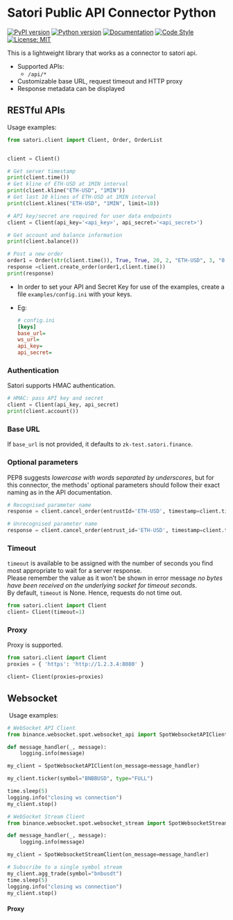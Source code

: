 # Satori Public API Connector Python

[![PyPI version](https://img.shields.io/pypi/v/binance-connector)](https://pypi.python.org/pypi/binance-connector)
[![Python version](https://img.shields.io/pypi/pyversions/binance-connector)](https://www.python.org/downloads/)
[![Documentation](https://img.shields.io/badge/docs-latest-blue)](https://binance-connector.readthedocs.io/en/stable/)
[![Code Style](https://img.shields.io/badge/code_style-black-black)](https://black.readthedocs.io/en/stable/)
[![License: MIT](https://img.shields.io/badge/License-MIT-yellow.svg)](https://opensource.org/licenses/MIT)

This is a lightweight library that works as a connector to satori api.

- Supported APIs:
  - `/api/*`
- Customizable base URL, request timeout and HTTP proxy
- Response metadata can be displayed

## RESTful APIs

Usage examples:

```python
from satori.client import Client, Order, OrderList


client = Client()

# Get server timestamp
print(client.time())
# Get kline of ETH-USD at 1MIN interval
print(client.kline("ETH-USD", "1MIN"))
# Get last 10 klines of ETH-USD at 1MIN interval
print(client.klines("ETH-USD", "1MIN", limit=10))

# API key/secret are required for user data endpoints
client = Client(api_key='<api_key>', api_secret='<api_secret>')

# Get account and balance information
print(client.balance())

# Post a new order
order1 = Order(str(client.time()), True, True, 20, 2, "ETH-USD", 3, "0.02", "3100")
response =client.create_order(order1,client.time())
print(response)
```

- In order to set your API and Secret Key for use of the examples, create a file `examples/config.ini` with your keys.

- Eg:

  ```ini
  # config.ini
  [keys]
  base_url=
  ws_url=
  api_key=
  api_secret=
  ```

### Authentication

Satori supports HMAC authentication.

```python
# HMAC: pass API key and secret
client = Client(api_key, api_secret)
print(client.account())
```

### Base URL

If `base_url` is not provided, it defaults to `zk-test.satori.finance`.<br/>

### Optional parameters

PEP8 suggests _lowercase with words separated by underscores_, but for this connector,
the methods' optional parameters should follow their exact naming as in the API documentation.

```python
# Recognised parameter name
response = client.cancel_order(entrustId='ETH-USD', timestamp=client.time())

# Unrecognised parameter name
response = client.cancel_order(entrust_id='ETH-USD', timestamp=client.time())
```

### Timeout 

`timeout` is available to be assigned with the number of seconds you find most appropriate to wait for a server response.<br/>
Please remember the value as it won't be shown in error message _no bytes have been received on the underlying socket for timeout seconds_.<br/>
By default, `timeout` is None. Hence, requests do not time out.

```python
from satori.client import Client
client= Client(timeout=1)
```

### Proxy

Proxy is supported.

```python
from satori.client import Client
proxies = { 'https': 'http://1.2.3.4:8080' }

client= Client(proxies=proxies)
```

## Websocket

​	Usage examples:

```python
# WebSocket API Client
from binance.websocket.spot.websocket_api import SpotWebsocketAPIClient

def message_handler(_, message):
    logging.info(message)

my_client = SpotWebsocketAPIClient(on_message=message_handler)

my_client.ticker(symbol="BNBBUSD", type="FULL")

time.sleep(5)
logging.info("closing ws connection")
my_client.stop()
```

```python
# WebSocket Stream Client
from binance.websocket.spot.websocket_stream import SpotWebsocketStreamClient

def message_handler(_, message):
    logging.info(message)

my_client = SpotWebsocketStreamClient(on_message=message_handler)

# Subscribe to a single symbol stream
my_client.agg_trade(symbol="bnbusdt")
time.sleep(5)
logging.info("closing ws connection")
my_client.stop()
```

#### Proxy